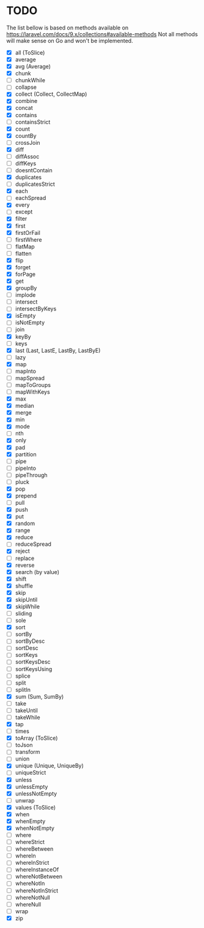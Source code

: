 # TODO

The list bellow is based on methods available on https://laravel.com/docs/9.x/collections#available-methods
Not all methods will make sense on Go and won't be implemented.

- [x] all (ToSlice)
- [x] average
- [x] avg (Average)
- [x] chunk
- [ ] chunkWhile
- [ ] collapse
- [x] collect (Collect, CollectMap)
- [x] combine
- [x] concat
- [x] contains
- [ ] containsStrict
- [x] count
- [x] countBy
- [ ] crossJoin
- [x] diff
- [ ] diffAssoc
- [ ] diffKeys
- [ ] doesntContain
- [x] duplicates
- [ ] duplicatesStrict
- [x] each
- [ ] eachSpread
- [x] every
- [ ] except
- [x] filter
- [x] first
- [x] firstOrFail
- [ ] firstWhere
- [ ] flatMap
- [ ] flatten
- [x] flip
- [x] forget
- [x] forPage
- [x] get
- [x] groupBy
- [ ] implode
- [ ] intersect
- [ ] intersectByKeys
- [x] isEmpty
- [ ] isNotEmpty
- [ ] join
- [x] keyBy
- [ ] keys
- [x] last (Last, LastE, LastBy, LastByE)
- [ ] lazy
- [x] map
- [ ] mapInto
- [ ] mapSpread
- [ ] mapToGroups
- [ ] mapWithKeys
- [x] max
- [x] median
- [x] merge
- [x] min
- [x] mode
- [ ] nth
- [x] only
- [x] pad
- [x] partition
- [ ] pipe
- [ ] pipeInto
- [ ] pipeThrough
- [ ] pluck
- [x] pop
- [x] prepend
- [ ] pull
- [x] push
- [x] put
- [x] random
- [x] range
- [x] reduce
- [ ] reduceSpread
- [x] reject
- [ ] replace
- [x] reverse
- [x] search (by value)
- [x] shift
- [x] shuffle
- [x] skip
- [x] skipUntil
- [x] skipWhile
- [ ] sliding
- [ ] sole
- [x] sort
- [ ] sortBy
- [ ] sortByDesc
- [ ] sortDesc
- [ ] sortKeys
- [ ] sortKeysDesc
- [ ] sortKeysUsing
- [ ] splice
- [ ] split
- [ ] splitIn
- [x] sum (Sum, SumBy)
- [ ] take
- [ ] takeUntil
- [ ] takeWhile
- [x] tap
- [ ] times
- [x] toArray (ToSlice)
- [ ] toJson
- [ ] transform
- [ ] union
- [x] unique (Unique, UniqueBy)
- [ ] uniqueStrict
- [x] unless
- [x] unlessEmpty
- [x] unlessNotEmpty
- [ ] unwrap
- [x] values (ToSlice)
- [x] when
- [x] whenEmpty
- [x] whenNotEmpty
- [ ] where
- [ ] whereStrict
- [ ] whereBetween
- [ ] whereIn
- [ ] whereInStrict
- [ ] whereInstanceOf
- [ ] whereNotBetween
- [ ] whereNotIn
- [ ] whereNotInStrict
- [ ] whereNotNull
- [ ] whereNull
- [ ] wrap
- [x] zip
